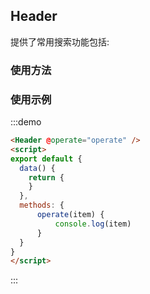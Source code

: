 ## Header

提供了常用搜索功能包括: 

### 使用方法



### 使用示例
:::demo
```html
<Header @operate="operate" />
<script>
export default {
  data() {
    return {
    }
  },
  methods: {
      operate(item) {
          console.log(item)
      }
  }
}
</script>
```
:::

